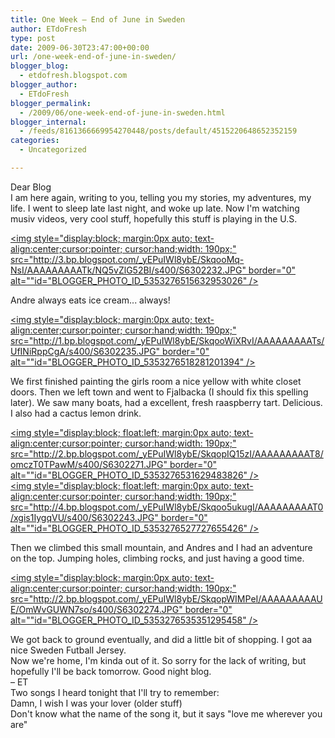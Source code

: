 ```yaml
---
title: One Week – End of June in Sweden
author: ETdoFresh
type: post
date: 2009-06-30T23:47:00+00:00
url: /one-week-end-of-june-in-sweden/
blogger_blog:
  - etdofresh.blogspot.com
blogger_author:
  - ETdoFresh
blogger_permalink:
  - /2009/06/one-week-end-of-june-in-sweden.html
blogger_internal:
  - /feeds/8161366669954270448/posts/default/4515220648652352159
categories:
  - Uncategorized

---
```

<div>
  Dear Blog
</div>

<div>
  I am here again, writing to you, telling you my stories, my adventures, my life. I went to sleep late last night, and woke up late. Now I'm watching musiv videos, very cool stuff, hopefully this stuff is playing in the U.S.
</div>

[<img style="display:block; margin:0px auto; text-align:center;cursor:pointer; cursor:hand;width: 190px;" src="http://3.bp.blogspot.com/_yEPuIWl8ybE/SkqooMq-NsI/AAAAAAAAATk/NQ5vZlG52BI/s400/S6302232.JPG" border="0" alt=""id="BLOGGER_PHOTO_ID_5353276515632953026" />][1]

<div>
  Andre always eats ice cream... always!
</div>

[<img style="display:block; margin:0px auto; text-align:center;cursor:pointer; cursor:hand;width: 190px;" src="http://1.bp.blogspot.com/_yEPuIWl8ybE/SkqooWiXRvI/AAAAAAAAATs/UfINiRppCgA/s400/S6302235.JPG" border="0" alt=""id="BLOGGER_PHOTO_ID_5353276518281201394" />][2]

<div>
  We first finished painting the girls room a nice yellow with white closet doors. Then we left town and went to Fjalbacka (I should fix this spelling later). We saw many boats, had a excellent, fresh raaspberry tart. Delicious. I also had a cactus lemon drink.
</div>

[<img style="display:block; float:left; margin:0px auto; text-align:center;cursor:pointer; cursor:hand;width: 190px;" src="http://2.bp.blogspot.com/_yEPuIWl8ybE/SkqopIQ15zI/AAAAAAAAAT8/omczT0TPawM/s400/S6302271.JPG" border="0" alt=""id="BLOGGER_PHOTO_ID_5353276531629483826" />][3]  
[<img style="display:block; float:left; margin:0px auto; text-align:center;cursor:pointer; cursor:hand;width: 190px;" src="http://4.bp.blogspot.com/_yEPuIWl8ybE/Skqoo5ukugI/AAAAAAAAAT0/xgis1IygqVU/s400/S6302243.JPG" border="0" alt=""id="BLOGGER_PHOTO_ID_5353276527727655426" />][4]

<div>
  Then we climbed this small mountain, and Andres and I had an adventure on the top. Jumping holes, climbing rocks, and just having a good time.
</div>

[<img style="display:block; margin:0px auto; text-align:center;cursor:pointer; cursor:hand;width: 190px;" src="http://2.bp.blogspot.com/_yEPuIWl8ybE/SkqopWIMPeI/AAAAAAAAAUE/OmWvGUWN7so/s400/S6302274.JPG" border="0" alt=""id="BLOGGER_PHOTO_ID_5353276535351295458" />][5]

<div>
  We got back to ground eventually, and did a little bit of shopping. I got aa nice Sweden Futball Jersey.
</div>

<div>
  Now we're home, I'm kinda out of it. So sorry for the lack of writing, but hopefully I'll be back tomorrow. Good night blog.
</div>

<div>
  &#8211; ET
</div>

<div>
  Two songs I heard tonight that I'll try to remember:<br /> Damn, I wish I was your lover (older stuff)<br /> Don't know what the name of the song it, but it says "love me wherever you are"
</div>

 [1]: http://3.bp.blogspot.com/_yEPuIWl8ybE/SkqooMq-NsI/AAAAAAAAATk/NQ5vZlG52BI/s1600/S6302232.JPG
 [2]: http://1.bp.blogspot.com/_yEPuIWl8ybE/SkqooWiXRvI/AAAAAAAAATs/UfINiRppCgA/s1600/S6302235.JPG
 [3]: http://2.bp.blogspot.com/_yEPuIWl8ybE/SkqopIQ15zI/AAAAAAAAAT8/omczT0TPawM/s1600/S6302271.JPG
 [4]: http://4.bp.blogspot.com/_yEPuIWl8ybE/Skqoo5ukugI/AAAAAAAAAT0/xgis1IygqVU/s1600/S6302243.JPG
 [5]: http://2.bp.blogspot.com/_yEPuIWl8ybE/SkqopWIMPeI/AAAAAAAAAUE/OmWvGUWN7so/s1600/S6302274.JPG